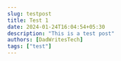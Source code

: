 ```yaml
---
slug: testpost
title: Test 1
date: 2024-01-24T16:04:54+05:30
description: "This is a test post"
authors: [DadWritesTech]
tags: ["test"]
---
```


<!-- truncate -->
